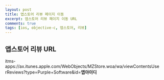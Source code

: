 ```yaml
---
layout: post
title: 앱스토어 리뷰 페이지 이동
excerpt: 앱스토어 리뷰 페이지 이동 URL
comments: true
tags: [ios, objective-c, 앱스토어, 리뷰]
---
```

## 앱스토어 리뷰 URL

itms-apps://ax.itunes.apple.com/WebObjects/MZStore.woa/wa/viewContentsUserReviews?type=Purple+Software&id=**앱아이디**
